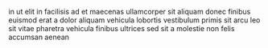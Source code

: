 in ut elit in facilisis ad et maecenas ullamcorper sit aliquam donec finibus
euismod erat a dolor aliquam vehicula lobortis vestibulum primis sit arcu leo
sit vitae pharetra vehicula finibus ultrices sed sit a molestie non felis
accumsan aenean